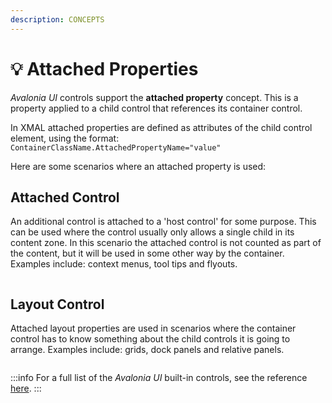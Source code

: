 ```yaml
---
description: CONCEPTS
---
```


# 💡 Attached Properties

_Avalonia UI_ controls support the **attached property** concept. This is a property applied to a child control that references its container control.&#x20;

In XMAL attached properties are defined as attributes of the child control element, using the format: `ContainerClassName.AttachedPropertyName="value"`

Here are some scenarios where an attached property is used:

## Attached Control

An additional control is attached to a 'host control' for some purpose. This can be used where the control usually only allows a single child in its content zone. In this scenario the attached control is not counted as part of the content, but it will be used in some other way by the container. Examples include: context menus, tool tips and flyouts. &#x20;

<img src="../.gitbook/assets/image (9).png" alt=""/>

## Layout Control

Attached layout properties are used in scenarios where the container control has to know something about the child controls it is going to arrange. Examples include: grids, dock panels and relative panels.

<img src="../.gitbook/assets/image (17).png" alt=""/>

:::info
For a full list of the _Avalonia UI_ built-in controls, see the reference [here](../reference/controls/).
:::

&#x20;&#x20;

